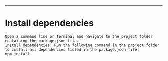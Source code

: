 - - - - 
# Install dependencies #
    Open a command line or terminal and navigate to the project folder containing the package.json file.
    Install dependencies: Run the following command in the project folder to install all dependencies listed in the package.json file:
    npm install
